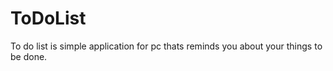 # ToDoList
To do list is simple application for pc thats reminds you about your things to be done.


